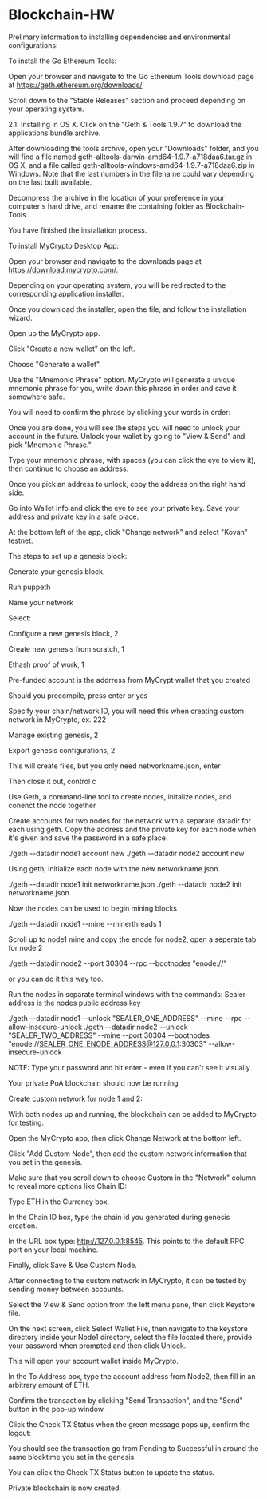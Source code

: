 # Blockchain-HW

Prelimary information to installing dependencies and environmental configurations:

To install the Go Ethereum Tools:

Open your browser and navigate to the Go Ethereum Tools download page at https://geth.ethereum.org/downloads/

Scroll down to the "Stable Releases" section and proceed depending on your operating system.

2.1. Installing in OS X.
Click on the "Geth & Tools 1.9.7" to download the applications bundle archive.

After downloading the tools archive, open your "Downloads" folder, and you will find a file named geth-alltools-darwin-amd64-1.9.7-a718daa6.tar.gz in OS X, and a file called geth-alltools-windows-amd64-1.9.7-a718daa6.zip in Windows. Note that the last numbers in the filename could vary depending on the last built available.

Decompress the archive in the location of your preference in your computer's hard drive, and rename the containing folder as Blockchain-Tools.

You have finished the installation process.



To install MyCrypto Desktop App:

Open your browser and navigate to the downloads page at https://download.mycrypto.com/.

Depending on your operating system, you will be redirected to the corresponding application installer.

Once you download the installer, open the file, and follow the installation wizard. 

Open up the MyCrypto app.

Click "Create a new wallet" on the left.

Choose "Generate a wallet".

Use the "Mnemonic Phrase" option. MyCrypto will generate a unique mnemonic phrase for you, write down this phrase in order and save it somewhere safe.

You will need to confirm the phrase by clicking your words in order:

Once you are done, you will see the steps you will need to unlock your account in the future.
Unlock your wallet by going to "View & Send" and pick "Mnemonic Phrase."

Type your mnemonic phrase, with spaces (you can click the eye to view it), then continue to choose an address.

Once you pick an address to unlock, copy the address on the right hand side.

Go into Wallet info and click the eye to see your private key.  Save your address and private key in a safe place. 

At the bottom left of the app, click "Change network" and select "Kovan" testnet.



The steps to set up a genesis block:

Generate your genesis block.

Run puppeth 

Name your network

Select: 

Configure a new genesis block, 2

Create new genesis from scratch, 1

Ethash proof of work, 1

Pre-funded account is the addrress from MyCrypt wallet that you created

Should you precompile, press enter or yes

Specify your chain/network ID, you will need this when creating custom network in MyCrypto, ex. 222

Manage existing genesis, 2

Export genesis configurations, 2 

This will create files, but you only need networkname.json, enter

Then close it out, control c

Use Geth, a command-line tool to create nodes, initalize nodes, and conenct the node together

Create accounts for two nodes for the network with a separate datadir for each using geth. Copy the address and the private key for each node when it's given and save the password in a safe place. 

./geth --datadir node1 account new
./geth --datadir node2 account new

Using geth, initialize each node with the new networkname.json.

./geth --datadir node1 init networkname.json
./geth --datadir node2 init networkname.json

Now the nodes can be used to begin mining blocks

./geth --datadir node1 --mine --minerthreads 1

Scroll up to node1 mine and copy the enode for node2, open a seperate tab for node 2

./geth --datadir node2 --port 30304 --rpc --bootnodes "enode://<replace with node1 enode address>"

or you can do it this way too.

Run the nodes in separate terminal windows with the commands:
Sealer address is the nodes public address key

./geth --datadir node1 --unlock "SEALER_ONE_ADDRESS" --mine --rpc --allow-insecure-unlock
./geth --datadir node2 --unlock "SEALER_TWO_ADDRESS" --mine --port 30304 --bootnodes "enode://SEALER_ONE_ENODE_ADDRESS@127.0.0.1:30303" --allow-insecure-unlock

NOTE: Type your password and hit enter - even if you can't see it visually

Your private PoA blockchain should now be running


Create custom network for node 1 and 2:

With both nodes up and running, the blockchain can be added to MyCrypto for testing.

Open the MyCrypto app, then click Change Network at the bottom left.

Click "Add Custom Node", then add the custom network information that you set in the genesis.

Make sure that you scroll down to choose Custom in the "Network" column to reveal more options like Chain ID:

Type ETH in the Currency box.

In the Chain ID box, type the chain id you generated during genesis creation.

In the URL box type: http://127.0.0.1:8545.  This points to the default RPC port on your local machine.

Finally, click Save & Use Custom Node.

After connecting to the custom network in MyCrypto, it can be tested by sending money between accounts.

Select the View & Send option from the left menu pane, then click Keystore file.

On the next screen, click Select Wallet File, then navigate to the keystore directory inside your Node1 directory, select the file located there, provide your password when prompted and then click Unlock.

This will open your account wallet inside MyCrypto.

In the To Address box, type the account address from Node2, then fill in an arbitrary amount of ETH.

Confirm the transaction by clicking "Send Transaction", and the "Send" button in the pop-up window.

Click the Check TX Status when the green message pops up, confirm the logout:

You should see the transaction go from Pending to Successful in around the same blocktime you set in the genesis.

You can click the Check TX Status button to update the status.

Private blockchain is now created.
